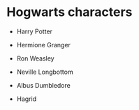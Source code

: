 # Hogwarts characters

- Harry Potter

- Hermione Granger

- Ron Weasley

- Neville Longbottom

- Albus Dumbledore

- Hagrid
